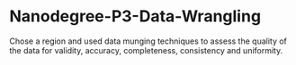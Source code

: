 # Nanodegree-P3-Data-Wrangling
Chose a region and used data munging techniques to assess the quality of the data for validity, accuracy, completeness, consistency and 
uniformity.
